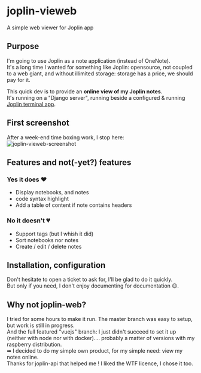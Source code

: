 # joplin-vieweb
A simple web viewer for Joplin app  

## Purpose
I'm going to use Joplin as a note application (instead of OneNote).  
It's a long time I wanted for something like Joplin: opensource, not coupled to a web giant, and without illimited storage: storage has a price, we should pay for it.

This quick dev is to provide an **online view of my Joplin notes**.  
It's running on a "Django server", running beside a configured & running [Joplin terminal app](https://joplinapp.org/terminal/). 

## First screenshot
After a week-end time boxing work, I stop here:  
![joplin-vieweb-screenshot](https://user-images.githubusercontent.com/26554495/119501066-cd16bd00-bd68-11eb-93a2-703da697f52b.png)

## Features and not(-yet?) features
### Yes it does ❤
- Display notebooks, and notes
- code syntax highlight
- Add a table of content if note contains headers
### No it doesn't 💔
- Support tags (but I whish it did)
- Sort notebooks nor notes
- Create / edit / delete notes


## Installation, configuration
Don't hesitate to open a ticket to ask for, I'll be glad to do it quickly.  
But only if you need, I don't enjoy documenting for documentation 😉.

## Why not joplin-web?
I tried for some hours to make it run. The master branch was easy to setup, but work is still in progress.  
And the full featured "vuejs" branch: I just didn't succeed to set it up (neither with node nor with docker).... probably a matter of versions with my raspberry distribution.  
➡ I decided to do my simple own product, for my simple need: view my notes online.  
Thanks for joplin-api that helped me ! I liked the WTF licence, I chose it too.
